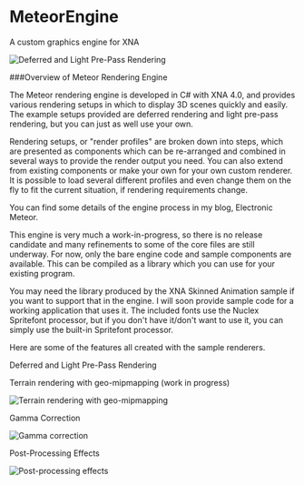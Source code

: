 # MeteorEngine
A custom graphics engine for XNA

![Deferred and Light Pre-Pass Rendering](https://electronicmeteor.files.wordpress.com/2013/02/poisson-3.jpg?w=788)

###Overview of Meteor Rendering Engine

The Meteor rendering engine is developed in C# with XNA 4.0, and provides various rendering setups in which to display 3D scenes quickly and easily. The example setups provided are deferred rendering and light pre-pass rendering, but you can just as well use your own. 

Rendering setups, or "render profiles" are broken down into steps, which are presented as components which can be re-arranged and combined in several ways to provide the render output you need. You can also extend from existing components or make your own for your own custom renderer. It is possible to load several different profiles and even change them on the fly to fit the current situation, if rendering requirements change.

You can find some details of the engine process in my blog, Electronic Meteor.

This engine is very much a work-in-progress, so there is no release candidate and many refinements to some of the core files are still underway. For now, only the bare engine code and sample components are available. This can be compiled as a library which you can use for your existing program.

You may need the library produced by the XNA Skinned Animation sample if you want to support that in the engine. I will soon provide sample code for a working application that uses it. The included fonts use the Nuclex Spritefont processor, but if you don't have it/don't want to use it, you can simply use the built-in Spritefont processor.

Here are some of the features all created with the sample renderers.

Deferred and Light Pre-Pass Rendering

Terrain rendering with geo-mipmapping (work in progress)

![Terrain rendering with geo-mipmapping](http://electronicmeteor.files.wordpress.com/2013/02/terrain3.jpg)

Gamma Correction

![Gamma correction](http://electronicmeteor.files.wordpress.com/2012/08/features-gamma.jpg?w=604&h=339)

Post-Processing Effects

![Post-processing effects](http://electronicmeteor.files.wordpress.com/2012/08/features-bloom.jpg?w=604&h=339)

